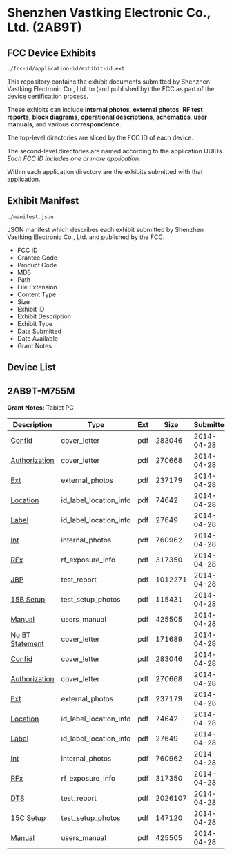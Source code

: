 # Shenzhen Vastking Electronic Co., Ltd. (2AB9T)
## FCC Device Exhibits

```
./fcc-id/application-id/exhibit-id.ext
```

This repository contains the exhibit documents submitted by Shenzhen Vastking Electronic Co., Ltd. to (and published by) the FCC as part of the device certification process.

These exhibits can include **internal photos**, **external photos**, **RF test reports**, **block diagrams**, **operational descriptions**, **schematics**, **user manuals**, and various **correspondence**.

The top-level directories are sliced by the FCC ID of each device.

The second-level directories are named according to the application UUIDs. *Each FCC ID includes one or more application.*

Within each application directory are the exhibits submitted with that application. 

## Exhibit Manifest

```
./manifest.json
```

JSON manifest which describes each exhibit submitted by Shenzhen Vastking Electronic Co., Ltd. and published by the FCC.

- FCC ID
- Grantee Code
- Product Code
- MD5
- Path
- File Extension
- Content Type
- Size
- Exhibit ID
- Exhibit Description
- Exhibit Type
- Date Submitted
- Date Available
- Grant Notes

## Device List
## 2AB9T-M755M
**Grant Notes:** Tablet PC

| Description | Type | Ext | Size | Submitted | Available |
| ----------- | ---- | --- | ---- | --------- | --------- |
| [Confid](2AB9T-M755M/c3727b7421aa5276412c2ce9813c02d7/2253302.pdf) | cover_letter | pdf | 283046 | 2014-04-28 | 2014-04-28 |
| [Authorization](2AB9T-M755M/c3727b7421aa5276412c2ce9813c02d7/2253304.pdf) | cover_letter | pdf | 270668 | 2014-04-28 | 2014-04-28 |
| [Ext](2AB9T-M755M/c3727b7421aa5276412c2ce9813c02d7/2253303.pdf) | external_photos | pdf | 237179 | 2014-04-28 | 2014-04-28 |
| [Location](2AB9T-M755M/c3727b7421aa5276412c2ce9813c02d7/2253306.pdf) | id_label_location_info | pdf | 74642 | 2014-04-28 | 2014-04-28 |
| [Label](2AB9T-M755M/c3727b7421aa5276412c2ce9813c02d7/2253307.pdf) | id_label_location_info | pdf | 27649 | 2014-04-28 | 2014-04-28 |
| [Int](2AB9T-M755M/c3727b7421aa5276412c2ce9813c02d7/2253305.pdf) | internal_photos | pdf | 760962 | 2014-04-28 | 2014-04-28 |
| [RFx](2AB9T-M755M/c3727b7421aa5276412c2ce9813c02d7/2253308.pdf) | rf_exposure_info | pdf | 317350 | 2014-04-28 | 2014-04-28 |
| [JBP](2AB9T-M755M/c3727b7421aa5276412c2ce9813c02d7/2253300.pdf) | test_report | pdf | 1012271 | 2014-04-28 | 2014-04-28 |
| [15B Setup](2AB9T-M755M/c3727b7421aa5276412c2ce9813c02d7/2253301.pdf) | test_setup_photos | pdf | 115431 | 2014-04-28 | 2014-04-28 |
| [Manual](2AB9T-M755M/c3727b7421aa5276412c2ce9813c02d7/2253309.pdf) | users_manual | pdf | 425505 | 2014-04-28 | 2014-04-28 |
| [No BT Statement](2AB9T-M755M/4b56768b4ec6c38f217b9b91cf8f8b1a/2253311.pdf) | cover_letter | pdf | 171689 | 2014-04-28 | 2014-04-29 |
| [Confid](2AB9T-M755M/4b56768b4ec6c38f217b9b91cf8f8b1a/2253302.pdf) | cover_letter | pdf | 283046 | 2014-04-28 | 2014-04-29 |
| [Authorization](2AB9T-M755M/4b56768b4ec6c38f217b9b91cf8f8b1a/2253304.pdf) | cover_letter | pdf | 270668 | 2014-04-28 | 2014-04-29 |
| [Ext](2AB9T-M755M/4b56768b4ec6c38f217b9b91cf8f8b1a/2253303.pdf) | external_photos | pdf | 237179 | 2014-04-28 | 2014-04-29 |
| [Location](2AB9T-M755M/4b56768b4ec6c38f217b9b91cf8f8b1a/2253306.pdf) | id_label_location_info | pdf | 74642 | 2014-04-28 | 2014-04-29 |
| [Label](2AB9T-M755M/4b56768b4ec6c38f217b9b91cf8f8b1a/2253307.pdf) | id_label_location_info | pdf | 27649 | 2014-04-28 | 2014-04-29 |
| [Int](2AB9T-M755M/4b56768b4ec6c38f217b9b91cf8f8b1a/2253305.pdf) | internal_photos | pdf | 760962 | 2014-04-28 | 2014-04-29 |
| [RFx](2AB9T-M755M/4b56768b4ec6c38f217b9b91cf8f8b1a/2253308.pdf) | rf_exposure_info | pdf | 317350 | 2014-04-28 | 2014-04-29 |
| [DTS](2AB9T-M755M/4b56768b4ec6c38f217b9b91cf8f8b1a/2253317.pdf) | test_report | pdf | 2026107 | 2014-04-28 | 2014-04-29 |
| [15C Setup](2AB9T-M755M/4b56768b4ec6c38f217b9b91cf8f8b1a/2253318.pdf) | test_setup_photos | pdf | 147120 | 2014-04-28 | 2014-04-29 |
| [Manual](2AB9T-M755M/4b56768b4ec6c38f217b9b91cf8f8b1a/2253309.pdf) | users_manual | pdf | 425505 | 2014-04-28 | 2014-04-29 |
